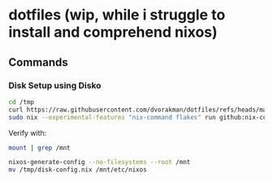 # dotfiles (wip, while i struggle to install and comprehend nixos)

## Commands

### Disk Setup using Disko

```sh
cd /tmp
curl https://raw.githubusercontent.com/dvorakman/dotfiles/refs/heads/main/luks-btrfs-subvolumes.nix -o /tmp/disk-config.nix
sudo nix --experimental-features "nix-command flakes" run github:nix-community/disko/latest -- --mode disko /tmp/disk-config.nix
```

Verify with:

```sh
mount | grep /mnt
```

```sh
nixos-generate-config --no-filesystems --root /mnt
mv /tmp/disk-config.nix /mnt/etc/nixos
```

